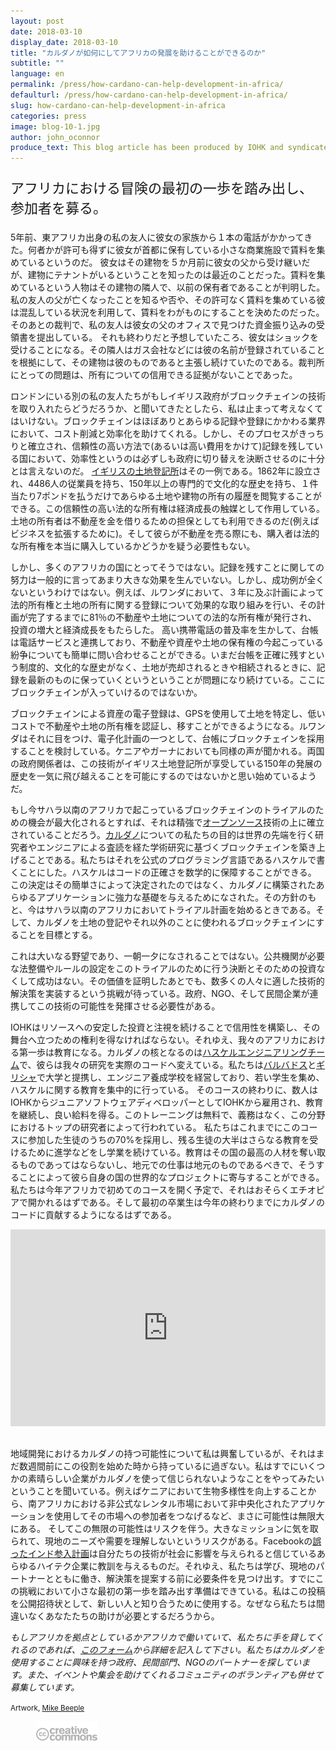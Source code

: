 ```yaml
---
layout: post
date: 2018-03-10
display_date: 2018-03-10
title: "カルダノが如何にしてアフリカの発展を助けることができるのか"
subtitle: ""
language: en
permalink: /press/how-cardano-can-help-development-in-africa/
defaulturl: /press/how-cardano-can-help-development-in-africa/
slug: how-cardano-can-help-development-in-africa
categories: press
image: blog-10-1.jpg
author: john_oconnor
produce_text: This blog article has been produced by IOHK and syndicated by Cardano Foundation for wider distribution.
---
```


<p style="font-size: 22px;">アフリカにおける冒険の最初の一歩を踏み出し、参加者を募る。</p>

5年前、東アフリカ出身の私の友人に彼女の家族から１本の電話がかかってきた。何者かが許可も得ずに彼女が首都に保有している小さな商業施設で賃料を集めているというのだ。 彼女はその建物を５か月前に彼女の父から受け継いだが、建物にテナントがいるということを知ったのは最近のことだった。賃料を集めているという人物はその建物の隣人で、以前の保有者であることが判明した。 私の友人の父が亡くなったことを知るや否や、その許可なく賃料を集めている彼は混乱している状況を利用して、賃料をわがものにすることを決めたのだった。そのあとの裁判で、私の友人は彼女の父のオフィスで見つけた資金振り込みの受領書を提出している。<!--break--> それも終わりだと予想していたころ、彼女はショックを受けることになる。その隣人はガス会社などには彼の名前が登録されていることを根拠にして、その建物は彼のものであると主張し続けていたのである。裁判所にとっての問題は、所有についての信用できる証拠がないことであった。

ロンドンにいる別の私の友人たちがもしイギリス政府がブロックチェインの技術を取り入れたらどうだろうか、と聞いてきたとしたら、私は止まって考えなくてはいけない。ブロックチェインはほぼありとあらゆる記録や登録にかかわる業界において、コスト削減と効率化を助けてくれる。しかし、そのプロセスがきっちりと確立され、信頼性の高い方法で(あるいは高い費用をかけて)記録を残している国において、効率性というのは必ずしも政府に切り替えを決断させるのに十分とは言えないのだ。 [イギリスの土地登記所](https://www.gov.uk/government/organisations/land-registry)はその一例である。1862年に設立され、4486人の従業員を持ち、150年以上の専門的で文化的な歴史を持ち、１件当たり7ポンドを払うだけであらゆる土地や建物の所有の履歴を閲覧することができる。この信頼性の高い法的な所有権は経済成長の触媒として作用している。 土地の所有者は不動産を金を借りるための担保としても利用できるのだ(例えばビジネスを拡張するために)。そして彼らが不動産を売る際にも、購入者は法的な所有権を本当に購入しているかどうかを疑う必要性もない。

しかし、多くのアフリカの国にとってそうではない。記録を残すことに関しての努力は一般的に言ってあまり大きな効果を生んでいない。しかし、成功例が全くないというわけではない。例えば、ルワンダにおいて、３年に及ぶ計画によって法的所有権と土地の所有に関する登録について効果的な取り組みを行い、その計画が完了するまでに81％の不動産や土地についての法的な所有権が発行され、投資の増大と経済成長をもたらした。 高い携帯電話の普及率を生かして、台帳は電話サービスと連携しており、不動産や資産や土地の保有権の今起こっている紛争についても簡単に問い合わせることができる。いまだ台帳を正確に残すという制度的、文化的な歴史がなく、土地が売却されるときや相続されるときに、記録を最新のものに保っていくというということが問題になり続けている。ここにブロックチェインが入っていけるのではないか。

ブロックチェインによる資産の電子登録は、GPSを使用して土地を特定し、低いコストで不動産や土地の所有権を認証し、移すことができるようになる。ルワンダはそれに目をつけ、電子化計画の一つとして、台帳にブロックチェインを採用することを検討している。ケニアやガーナにおいても同様の声が聞かれる。両国の政府関係者は、この技術がイギリス土地登記所が享受している150年の発展の歴史を一気に飛び越えることを可能にするのではないかと思い始めているようだ。

もし今サハラ以南のアフリカで起こっているブロックチェインのトライアルのための機会が最大化されるとすれば、それは精強で[オープンソース](https://ja.wikipedia.org/wiki/%25E3%2582%25AA%25E3%2583%25BC%25E3%2583%2597%25E3%2583%25B3%25E3%2582%25BD%25E3%2583%25BC%25E3%2582%25B9)技術の上に確立されていることだろう。[カルダノ](https://www.cardano.org/ja/home-2/)についての私たちの目的は世界の先端を行く研究者やエンジニアによる査読を経た学術研究に基づくブロックチェインを築き上げることである。私たちはそれを公式のプログラミング言語であるハスケルで書くことにした。ハスケルはコードの正確さを数学的に保障することができる。 この決定はその簡単さによって決定されたのではなく、カルダノに構築されたあらゆるアプリケーションに強力な基礎を与えるためになされた。その方針のもと、今はサハラ以南のアフリカにおいてトライアル計画を始めるときである。そして、カルダノを土地の登記やそれ以外のことに使われるブロックチェインにすることを目標とする。

これは大いなる野望であり、一朝一夕になされることではない。公共機関が必要な法整備やルールの設定をこのトライアルのために行う決断とそのための投資なくして成功はない。その価値を証明したあとでも、数多くの人々に適した技術的解決策を実装するという挑戦が待っている。政府、NGO、そして民間企業が連携してこの技術の可能性を発揮させる必要性がある。

IOHKはリソースへの安定した投資と注視を続けることで信用性を構築し、その舞台へ立つための権利を得なければならない。それゆえ、我々のアフリカにおける第一歩は教育になる。カルダノの核となるのは[ハスケルエンジニアリングチーム](https://iohk.io/team/?__hstc=212289035.0fd211e6fe5e68186050bb8bdb96558c.1518536655430.1520755916466.1521562898512.10&__hssc=212289035.3.1521562898512&__hsfp=1855540419#cardano)で、彼らは我々の研究を実際のコードへ変えている。私たちは[バルバドス](https://www.banklesstimes.com/2018/03/07/blockchain-rd-firm-iohk-completes-barbados-cryptocurrency-course/)と[ギリシャ](https://bitcoinmagazine.com/articles/cardano-blockchains-first-use-case-proof-university-diplomas-greece/)で大学と提携し、エンジニア養成学校を経営しており、若い学生を集め、ハスケルに関する教育を集中的に行っている。 そのコースの終わりに、数人はIOHKからジュニアソフトウェアディベロッパーとしてIOHKから雇用され、教育を継続し、良い給料を得る。このトレーニングは無料で、義務はなく、この分野におけるトップの研究者によって行われている。 私たちはこれまでにこのコースに参加した生徒のうちの70%を採用し、残る生徒の大半はさらなる教育を受けるために進学などをし学業を続けている。教育はその国の最高の人材を奪い取るものであってはならないし、地元での仕事は地元のものであるべきで、そうすることによって彼ら自身の国の世界的なプロジェクトに寄与することができる。私たちは今年アフリカで初めてのコースを開く予定で、それはおそらくエチオピアで開かれるはずである。そして最初の卒業生は今年の終わりまでにカルダノのコードに貢献するようになるはずである。

<div class="videoframe">
  <iframe width="100%" height="315" src="https://www.youtube.com/embed/YSzVsjG2QoQ" frameborder="0" allowfullscreen=""></iframe>
</div>

地域開発におけるカルダノの持つ可能性について私は興奮しているが、それはまだ数週間前にこの役割を始めた時から持っているに過ぎない。私はすでにいくつかの素晴らしい企業がカルダノを使って信じられないようなことをやってみたいということを聞いている。例えばケニアにおいて生物多様性を向上することから、南アフリカにおける非公式なレンタル市場において非中央化されたアプリケーションを使用してその市場への参加者をつなげるなど、まさに可能性は無限大にある。 そしてこの無限の可能性はリスクを伴う。大きなミッションに気を取られて、現地のニーズや需要を理解しないというリスクがある。Facebookの[誤ったインド参入計画](https://www.theguardian.com/technology/2016/may/12/facebook-free-basics-india-zuckerberg)は自分たちの技術が社会に影響を与えられると信じているあらゆるハイテク企業に教訓を与えるものだ。それゆえ、私たちは学び、現地のパートナーとともに働き、解決策を提案する前に必要条件を見つけ出す。すでにこの挑戦において小さな最初の第一歩を踏み出す準備はできている。私はこの投稿を公開招待状として、新しい人と知り合うために使用する。なぜなら私たちは間違いなくあなたたちの助けが必要とするだろうから。

*もしアフリカを拠点としているかアフリカで働いていて、私たちに手を貸してくれるのであれば、[このフォーム](https://docs.google.com/forms/d/e/1FAIpQLSfRyWQW_vjkCQI2j2uYUAing-LKZHj4VIiaPfODYMWx29dENQ/viewform)から詳細を記入して下さい。私たちはカルダノを使用することに興味を持つ政府、民間部門、NGOのパートナーを探しています。また、イベントや集会を助けてくれるコミュニティのボランティアも併せて募集しています。*

<small>
  Artwork, 
  <a href="https://creativecommons.org/licenses/by/4.0/" title="Creative Commons" target="_blank">
    <i class="fa fa-creative-commons" aria-hidden="true"></i>
  </a>
  <a href="http://www.beeple-crap.com" target="_blank">Mike Beeple</a>
</small>

<figure class="alignleft">
  <img src="/images/blog/blog-8-7.png" alt="Alfred and Yvonne" width="100" height="">
</figure>

<style type="text/css">
  .videoframe {
    position: relative;
    padding-top: 0px;
    margin-bottom: 30px;
  }
</style>
